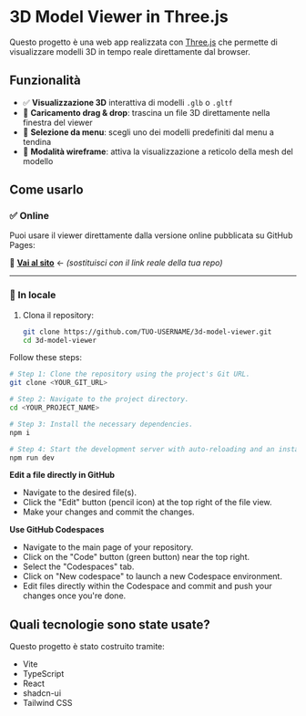 # 3D Model Viewer in Three.js

Questo progetto è una web app realizzata con [Three.js](https://threejs.org/) che permette di visualizzare modelli 3D in tempo reale direttamente dal browser.

##  Funzionalità

- ✅ **Visualizzazione 3D** interattiva di modelli `.glb` o `.gltf`
- 📂 **Caricamento drag & drop**: trascina un file 3D direttamente nella finestra del viewer
- 📁 **Selezione da menu**: scegli uno dei modelli predefiniti dal menu a tendina
- 🧵 **Modalità wireframe**: attiva la visualizzazione a reticolo della mesh del modello

##  Come usarlo

### ✅ Online

Puoi usare il viewer direttamente dalla versione online pubblicata su GitHub Pages:

📎 **[Vai al sito](https://danzer-bit.github.io/ThreeJsViewer/)** ← *(sostituisci con il link reale della tua repo)*

---

### 🔧 In locale

1. Clona il repository:

   ```bash
   git clone https://github.com/TUO-USERNAME/3d-model-viewer.git
   cd 3d-model-viewer

Follow these steps:

```sh
# Step 1: Clone the repository using the project's Git URL.
git clone <YOUR_GIT_URL>

# Step 2: Navigate to the project directory.
cd <YOUR_PROJECT_NAME>

# Step 3: Install the necessary dependencies.
npm i

# Step 4: Start the development server with auto-reloading and an instant preview.
npm run dev
```

**Edit a file directly in GitHub**

- Navigate to the desired file(s).
- Click the "Edit" button (pencil icon) at the top right of the file view.
- Make your changes and commit the changes.

**Use GitHub Codespaces**

- Navigate to the main page of your repository.
- Click on the "Code" button (green button) near the top right.
- Select the "Codespaces" tab.
- Click on "New codespace" to launch a new Codespace environment.
- Edit files directly within the Codespace and commit and push your changes once you're done.

## Quali tecnologie sono state usate?

Questo progetto è stato costruito tramite:

- Vite
- TypeScript
- React
- shadcn-ui
- Tailwind CSS



